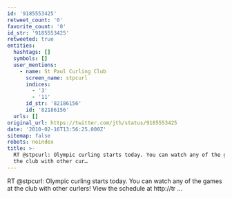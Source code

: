 ```yaml
---
id: '9185553425'
retweet_count: '0'
favorite_count: '0'
id_str: '9185553425'
retweeted: true
entities:
  hashtags: []
  symbols: []
  user_mentions:
    - name: St Paul Curling Club
      screen_name: stpcurl
      indices:
        - '3'
        - '11'
      id_str: '82186156'
      id: '82186156'
  urls: []
original_url: https://twitter.com/jth/status/9185553425
date: '2010-02-16T13:56:25.000Z'
sitemap: false
robots: noindex
title: >-
  RT @stpcurl: Olympic curling starts today. You can watch any of the games at
  the club with other cur…
---
```


RT @stpcurl: Olympic curling starts today. You can watch any of the games at the club with other curlers! View the schedule at http://tr ...